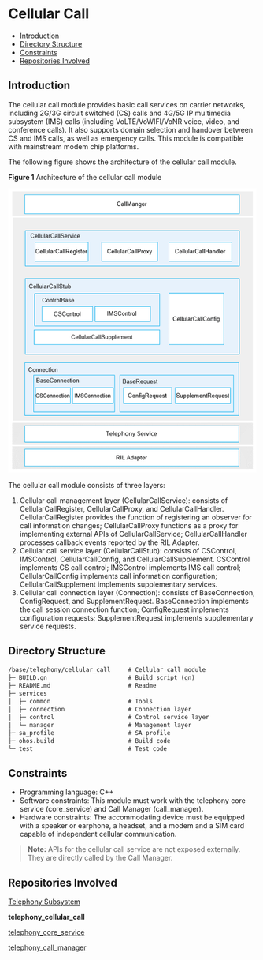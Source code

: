 # Cellular Call<a name="EN-US_TOPIC_0000001105379632"></a>

-   [Introduction](#section117mcpsimp)
-   [Directory Structure](#section127mcpsimp)
-   [Constraints](#section131mcpsimp)
-   [Repositories Involved](#section204mcpsimp)

## Introduction<a name="section117mcpsimp"></a>

The cellular call module provides basic call services on carrier networks, including 2G/3G circuit switched \(CS\) calls and 4G/5G IP multimedia subsystem \(IMS\) calls \(including VoLTE/VoWIFI/VoNR voice, video, and conference calls\). It also supports domain selection and handover between CS and IMS calls, as well as emergency calls. This module is compatible with mainstream modem chip platforms.

The following figure shows the architecture of the cellular call module.

**Figure  1**  Architecture of the cellular call module<a name="fig970511919486"></a>


![](figures/en-us_architecture-of-the-cellular-call-module.png)

The cellular call module consists of three layers:

1.  Cellular call management layer \(CellularCallService\): consists of CellularCallRegister, CellularCallProxy, and CellularCallHandler. CellularCallRegister provides the function of registering an observer for call information changes; CellularCallProxy functions as a proxy for implementing external APIs of CellularCallService; CellularCallHandler processes callback events reported by the RIL Adapter.
2.  Cellular call service layer \(CellularCallStub\): consists of CSControl, IMSControl, CellularCallConfig, and CellularCallSupplement. CSControl implements CS call control; IMSControl implements IMS call control; CellularCallConfig implements call information configuration; CellularCallSupplement implements supplementary services.
3.  Cellular call connection layer \(Connection\): consists of BaseConnection, ConfigRequest, and SupplementRequest. BaseConnection implements the call session connection function; ConfigRequest implements configuration requests; SupplementRequest implements supplementary service requests. 

## Directory Structure<a name="section127mcpsimp"></a>

```
/base/telephony/cellular_call     # Cellular call module
├─ BUILD.gn                       # Build script (gn)
├─ README.md                      # Readme
├─ services
│  ├─ common                      # Tools
│  ├─ connection                  # Connection layer
│  ├─ control                     # Control service layer
│  └─ manager                     # Management layer
├─ sa_profile                     # SA profile
├─ ohos.build                     # Build code
└─ test                           # Test code
```

## Constraints<a name="section131mcpsimp"></a>

-   Programming language: C++
-   Software constraints: This module must work with the telephony core service \(core\_service\) and Call Manager \(call\_manager\).
-   Hardware constraints: The accommodating device must be equipped with a speaker or earphone, a headset, and a modem and a SIM card capable of independent cellular communication.

>**Note:**
>APIs for the cellular call service are not exposed externally. They are directly called by the Call Manager.

## Repositories Involved<a name="section204mcpsimp"></a>

[Telephony Subsystem](https://gitee.com/openharmony/docs/blob/master/en/readme/telephony.md)

**telephony_cellular_call**

[telephony_core_service](https://gitee.com/openharmony/telephony_core_service/blob/master/README.md)

[telephony_call_manager](https://gitee.com/openharmony/telephony_call_manager/blob/master/README.md)
